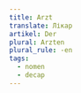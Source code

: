 ```yaml
---
title: Arzt
translate: Лікар
artikel: Der
plural: Arzten
plural_rule: -en
tags:
  - nomen
  - decap
---
```

